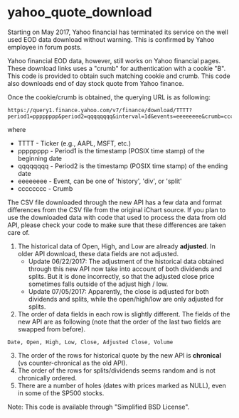 # yahoo_quote_download

Starting on May 2017, Yahoo financial has terminated its service on the well used EOD data download without warning. This is confirmed by Yahoo employee in forum posts.

Yahoo financial EOD data, however, still works on Yahoo financial pages. These download links uses a "crumb" for authentication with a cookie "B". This code is provided to obtain such matching cookie and crumb. This code also downloads end of day stock quote from Yahoo finance.

Once the cookie/crumb is obtained, the querying URL is as following:

```
https://query1.finance.yahoo.com/v7/finance/download/TTTT?period1=pppppppp&period2=qqqqqqqq&interval=1d&events=eeeeeeee&crumb=cccccccc
```

where

- TTTT - Ticker (e.g., AAPL, MSFT, etc.)
- pppppppp - Period1 is the timestamp (POSIX time stamp) of the beginning date
- qqqqqqqq - Period2 is the timestamp (POSIX time stamp) of the ending date
- eeeeeeee - Event, can be one of 'history', 'div', or 'split'
- cccccccc - Crumb

The CSV file downloaded through the new API has a few data and format differences from the CSV file from the original iChart source. If you plan to use the downloaded data with code that used to process the data from old API, please check your code to make sure that these differences are taken care of.

1. The historical data of Open, High, and Low are already **adjusted**. In older API download, these data fields are not adjusted. 
   * Update 06/22/2017: The adjustment of the historical data obtained through this new API now take into account of both dividends and splits. But it is done incorrectly, so that the adjusted close price sometimes falls outside of the adjust high / low.
   * Update 07/05/2017: Apparently, the close is adjusted for both dividends and splits, while the open/high/low are only adjusted for splits.
2. The order of data fields in each row is slightly different. The fields of the new API are as following (note that the order of the last two fields are swapped from before).
```
Date, Open, High, Low, Close, Adjusted Close, Volume
```
3. The order of the rows for historical quote by the new API is **chronical** (vs counter-chronical as the old API).
4. The order of the rows for splits/dividends seems random and is not chronically ordered.
5. There are a number of holes (dates with prices marked as NULL), even in some of the SP500 stocks.

Note: This code is available through "Simplified BSD License".
